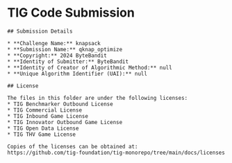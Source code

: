# TIG Code Submission

    ## Submission Details

    * **Challenge Name:** knapsack
    * **Submission Name:** qknap_optimize
    * **Copyright:** 2024 ByteBandit
    * **Identity of Submitter:** ByteBandit
    * **Identity of Creator of Algorithmic Method:** null
    * **Unique Algorithm Identifier (UAI):** null

    ## License

    The files in this folder are under the following licenses:
    * TIG Benchmarker Outbound License
    * TIG Commercial License
    * TIG Inbound Game License
    * TIG Innovator Outbound Game License
    * TIG Open Data License
    * TIG THV Game License

    Copies of the licenses can be obtained at:  
    https://github.com/tig-foundation/tig-monorepo/tree/main/docs/licenses